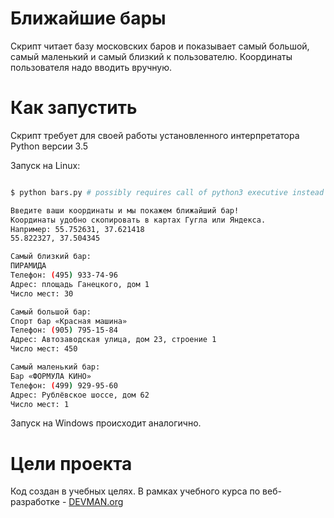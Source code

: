 # Ближайшие бары

Скрипт читает базу московских баров и показывает самый большой, самый маленький
и самый близкий к пользователю. Координаты пользователя надо вводить вручную.

# Как запустить

Скрипт требует для своей работы установленного интерпретатора Python версии 3.5

Запуск на Linux:

```bash

$ python bars.py # possibly requires call of python3 executive instead of just python

Введите ваши координаты и мы покажем ближайший бар!
Координаты удобно скопировать в картах Гугла или Яндекса.
Например: 55.752631, 37.621418
55.822327, 37.504345

Самый близкий бар:
ПИРАМИДА
Телефон: (495) 933-74-96
Адрес: площадь Ганецкого, дом 1
Число мест: 30

Самый большой бар:
Спорт бар «Красная машина»
Телефон: (905) 795-15-84
Адрес: Автозаводская улица, дом 23, строение 1
Число мест: 450

Самый маленький бар:
Бар «ФОРМУЛА КИНО»
Телефон: (499) 929-95-60
Адрес: Рублёвское шоссе, дом 62
Число мест: 1

```

Запуск на Windows происходит аналогично.

# Цели проекта

Код создан в учебных целях. В рамках учебного курса по веб-разработке - [DEVMAN.org](https://devman.org)
